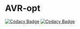 # AVR-opt
[![Codacy Badge](https://api.codacy.com/project/badge/Grade/6370074ae4c340e3a4c1c5c89f70d62a)](https://app.codacy.com/gh/vrichthammer/AVR-opt?utm_source=github.com&utm_medium=referral&utm_content=vrichthammer/AVR-opt&utm_campaign=Badge_Grade_Settings)
[![Codacy Badge](https://api.codacy.com/project/badge/Grade/425e87412d9644fe8ea52ef68d7ee4cb)](https://app.codacy.com/gh/vrichthammer/AVR-opt?utm_source=github.com&utm_medium=referral&utm_content=vrichthammer/AVR-opt&utm_campaign=Badge_Grade_Settings)
